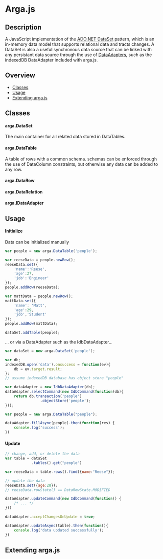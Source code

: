 # Arga.js

## Description

A JavaScript implementation of the [ADO.NET DataSet](https://msdn.microsoft.com/en-us/library/ss7fbaez(v=vs.110).aspx) pattern, which is an in-memory data model that supports relational data and tracts changes. A DataSet is also a useful synchronous data source that can be linked with any persistant data source through the use of [DataAdapters](https://msdn.microsoft.com/en-us/library/system.data.common.dataadapter(v=vs.110).aspx), such as the indexedDB DataAdapter included with arga.js.

## Overview
- [Classes](#classes)
- [Usage](#usage)
- [Extending arga.js](#extending) 

## Classes

#### arga.DataSet
The main container for all related data stored in DataTables.

#### arga.DataTable
A table of rows with a common schema. schemas can be enforced through the use of DataColumn constraints, but otherwise any data can be added to any row.

#### arga.DataRow

#### arga.DataRelation

#### arga.IDataAdapter

## Usage

#### Initialize 
Data can be initialized manually
```JavaScript
var people = new arga.DataTable('people');

var reeseData = people.newRow();
reeseData.set({
    'name':'Reese',
    'age':27,
    'job':'Engineer'
});
people.addRow(reeseData);

var mattData = people.newRow();
mattData.set({
    'name': 'Matt',
    'age':29,
    'job','Student'
});
people.addRow(mattData);

dataSet.addTable(people);
```

... or via a DataAdapter such as the IdbDataAdapter...

```JavaScript
var dataSet = new arga.DataSet('people');

var db; 
indexedDB.open('data').onsuccess = function(ev){
    db = ev.target.result;
};
// assume indexedDB database has object store "people"

var dataAdapter = new IdbDataAdapter(db);
dataAdapter.selectCommand(new IdbCommand(function(db){
    return db.transaction('people')
                .objectStore('people');
}));

var people = new arga.DataTable("people");

dataAdapter.fillAsync(people).then(function(res) {
    console.log('success');
})
```

#### Update

```JavaScript
// change, add, or delete the data
var table = dataSet
            .tables().get("people")

var reeseData = table.rows().find({name:"Reese"});

// update the data
reeseData.set({age:28}); 
// reeseData.rowState() == DataRowState.MODIFIED

dataAdapter.updateCommand(new IdbCommand(function() {
    /* ... */
}))

dataAdapter.acceptChangesOnUpdate = true;

dataAdapter.updateAsync(table).then(function(){
    console.log('data updated successfully');
})

```

## Extending arga.js